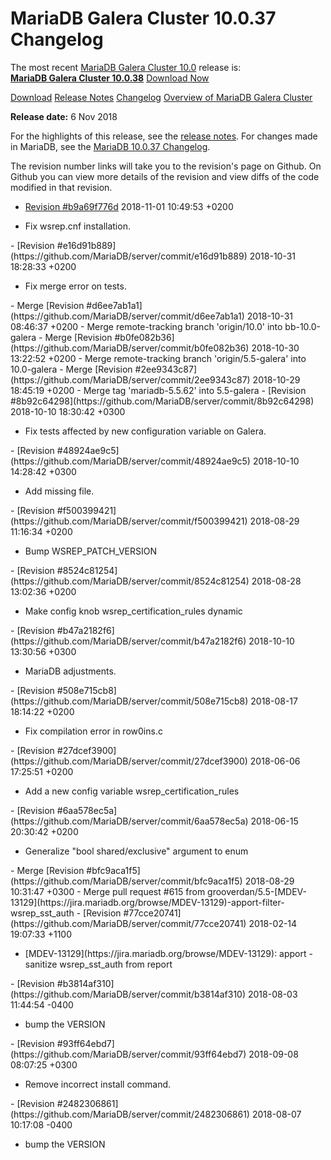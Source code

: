 # MariaDB Galera Cluster 10.0.37 Changelog

The most recent [MariaDB Galera Cluster 10.0](/kb/en/galera/) release is:<br>
<span class="cstm-style lead"><strong>[MariaDB Galera Cluster 10.0.38](/replication/galera-cluster/mariadb-galera-cluster-releases/mariadb-galera-100-release-notes/mariadb-galera-cluster-10038-release-notes/)</strong> [Download<span>&nbsp;</span>Now](https://downloads.mariadb.org/mariadb-galera/10.0)</span>

[Download](http://downloads.mariadb.org/mariadb-galera/10.0.37)
[Release Notes](/replication/galera-cluster/mariadb-galera-cluster-releases/mariadb-galera-100-release-notes/mariadb-galera-cluster-10037-release-notes/)
[Changelog](/replication/galera-cluster/mariadb-galera-cluster-releases/mariadb-galera-100-changelogs/mariadb-galera-cluster-10037-changelog/)
[Overview of MariaDB Galera Cluster](/replication/galera-cluster/what-is-mariadb-galera-cluster/)

<strong>Release date:</strong>  6 Nov 2018

For the highlights of this release, see the
[release notes](/replication/galera-cluster/mariadb-galera-cluster-releases/mariadb-galera-100-release-notes/mariadb-galera-cluster-10037-release-notes/).
For changes made in MariaDB, see the [MariaDB 10.0.37 Changelog](/kb/en/mariadb-10037-changelog/).

The revision number links will take you to the revision's page on Github. On
Github you can view more details of the revision and view diffs of the code
modified in that revision.

- [Revision #b9a69f776d](https://github.com/MariaDB/server/commit/b9a69f776d)
<span class="cstm-style datetime">2018-11-01 10:49:53 +0200</span>
<ul start="1"><li>Fix wsrep.cnf installation.
</li></ul>
- [Revision #e16d91b889](https://github.com/MariaDB/server/commit/e16d91b889)
<span class="cstm-style datetime">2018-10-31 18:28:33 +0200</span>
<ul start="1"><li>Fix merge error on tests.
</li></ul>
- <span class="cstm-style merge">Merge [Revision #d6ee7ab1a1](https://github.com/MariaDB/server/commit/d6ee7ab1a1) 2018-10-31 08:46:37 +0200 - Merge remote-tracking branch 'origin/10.0' into bb-10.0-galera</span>
- <span class="cstm-style merge">Merge [Revision #b0fe082b36](https://github.com/MariaDB/server/commit/b0fe082b36) 2018-10-30 13:22:52 +0200 - Merge remote-tracking branch 'origin/5.5-galera' into 10.0-galera</span>
- <span class="cstm-style merge">Merge [Revision #2ee9343c87](https://github.com/MariaDB/server/commit/2ee9343c87) 2018-10-29 18:45:19 +0200 - Merge tag 'mariadb-5.5.62' into 5.5-galera</span>
- [Revision #8b92c64298](https://github.com/MariaDB/server/commit/8b92c64298)
<span class="cstm-style datetime">2018-10-10 18:30:42 +0300</span>
<ul start="1"><li>Fix tests affected by new configuration variable on Galera.
</li></ul>
- [Revision #48924ae9c5](https://github.com/MariaDB/server/commit/48924ae9c5)
<span class="cstm-style datetime">2018-10-10 14:28:42 +0300</span>
<ul start="1"><li>Add missing file.
</li></ul>
- [Revision #f500399421](https://github.com/MariaDB/server/commit/f500399421)
<span class="cstm-style datetime">2018-08-29 11:16:34 +0200</span>
<ul start="1"><li>Bump WSREP_PATCH_VERSION
</li></ul>
- [Revision #8524c81254](https://github.com/MariaDB/server/commit/8524c81254)
<span class="cstm-style datetime">2018-08-28 13:02:36 +0200</span>
<ul start="1"><li>Make config knob wsrep_certification_rules dynamic
</li></ul>
- [Revision #b47a2182f6](https://github.com/MariaDB/server/commit/b47a2182f6)
<span class="cstm-style datetime">2018-10-10 13:30:56 +0300</span>
<ul start="1"><li>MariaDB adjustments.
</li></ul>
- [Revision #508e715cb8](https://github.com/MariaDB/server/commit/508e715cb8)
<span class="cstm-style datetime">2018-08-17 18:14:22 +0200</span>
<ul start="1"><li>Fix compilation error in row0ins.c
</li></ul>
- [Revision #27dcef3900](https://github.com/MariaDB/server/commit/27dcef3900)
<span class="cstm-style datetime">2018-06-06 17:25:51 +0200</span>
<ul start="1"><li>Add a new config variable wsrep_certification_rules
</li></ul>
- [Revision #6aa578ec5a](https://github.com/MariaDB/server/commit/6aa578ec5a)
<span class="cstm-style datetime">2018-06-15 20:30:42 +0200</span>
<ul start="1"><li>Generalize "bool shared/exclusive" argument to enum
</li></ul>
- <span class="cstm-style merge">Merge [Revision #bfc9aca1f5](https://github.com/MariaDB/server/commit/bfc9aca1f5) 2018-08-29 10:31:47 +0300 - Merge pull request #615 from grooverdan/5.5-[MDEV-13129](https://jira.mariadb.org/browse/MDEV-13129)-apport-filter-wsrep_sst_auth</span>
- [Revision #77cce20741](https://github.com/MariaDB/server/commit/77cce20741)
<span class="cstm-style datetime">2018-02-14 19:07:33 +1100</span>
<ul start="1"><li>[MDEV-13129](https://jira.mariadb.org/browse/MDEV-13129): apport - sanitize wsrep_sst_auth from report
</li></ul>
- [Revision #b3814af310](https://github.com/MariaDB/server/commit/b3814af310)
<span class="cstm-style datetime">2018-08-03 11:44:54 -0400</span>
<ul start="1"><li>bump the VERSION
</li></ul>
- [Revision #93ff64ebd7](https://github.com/MariaDB/server/commit/93ff64ebd7)
<span class="cstm-style datetime">2018-09-08 08:07:25 +0300</span>
<ul start="1"><li>Remove incorrect install command.
</li></ul>
- [Revision #2482306861](https://github.com/MariaDB/server/commit/2482306861)
<span class="cstm-style datetime">2018-08-07 10:17:08 -0400</span>
<ul start="1"><li>bump the VERSION</li></ul>